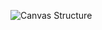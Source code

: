 ![Canvas Structure](http://www.plantuml.com/plantuml/proxy?src=https://raw.github.com/KaceCottam/WireStructure/master/docs/UML-Canvas.pumd)

